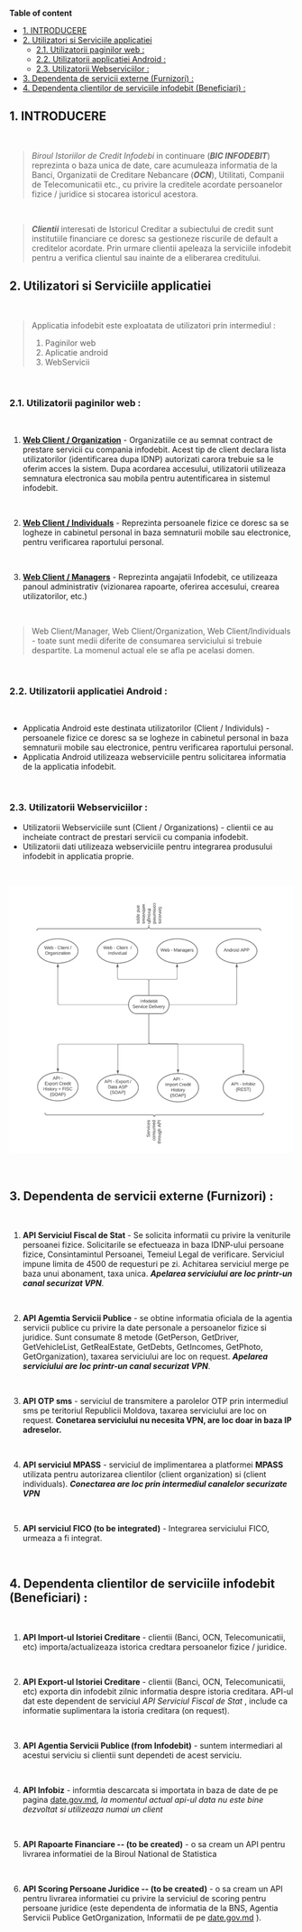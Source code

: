 **Table of content**

- [1. INTRODUCERE](#1-introducere)
- [2. Utilizatori si Serviciile applicatiei](#2-utilizatori-si-serviciile-applicatiei)
  - [2.1. Utilizatorii paginilor web :](#21-utilizatorii-paginilor-web-)
  - [2.2. Utilizatorii applicatiei Android :](#22-utilizatorii-applicatiei-android-)
  - [2.3. Utilizatorii Webserviciilor :](#23-utilizatorii-webserviciilor-)
- [3. Dependenta de servicii externe (Furnizori) :](#3-dependenta-de-servicii-externe-furnizori-)
- [4. Dependenta clientilor de serviciile infodebit (Beneficiari) :](#4-dependenta-clientilor-de-serviciile-infodebit-beneficiari-)

## 1. INTRODUCERE

<br/>

> *Biroul Istoriilor de Credit Infodebi* in continuare (***BIC INFODEBIT***) reprezinta o baza unica de date, care acumuleaza informatia de la Banci, Organizatii de Creditare Nebancare (***OCN***), Utilitati, Companii de Telecomunicatii etc., cu privire la creditele acordate persoanelor fizice / juridice si stocarea istoricul acestora.

<br/>

> ***Clientii*** interesati de Istoricul Creditar a subiectului de credit sunt institutiile financiare ce doresc sa gestioneze riscurile de default a creditelor acordate. Prin urmare clientii apeleaza la serviciile infodebit pentru a verifica clientul sau inainte de a eliberarea creditului.


## 2. Utilizatori si Serviciile applicatiei

<br/>

> Applicatia infodebit este exploatata de utilizatori prin intermediul :
> 1. Paginilor web
> 2. Aplicatie android
> 3. WebServicii 

<br/>

### 2.1. Utilizatorii paginilor web :

<br/>

1. **[Web Client / Organization](/ref_doc/WebClientOrg.md)** - Organizatiile ce au semnat contract de prestare servicii cu compania infodebit. Acest tip de client declara lista utilizatorilor (identificarea dupa IDNP) autorizati carora trebuie sa le oferim acces la sistem.
Dupa acordarea accesului, utilizatorii utilizeaza semnatura electronica sau mobila pentru autentificarea in sistemul infodebit.

<br/>

2. **[Web Client / Individuals](ref_doc\WebClientIndividuals.md)** - Reprezinta persoanele fizice ce doresc sa se logheze in cabinetul personal in baza semnaturii mobile sau electronice, pentru verificarea raportului personal.

<br/>

3. **[Web Client / Managers](/ref_doc/WebManagers.md)** - Reprezinta angajatii Infodebit, ce utilizeaza panoul administrativ (vizionarea rapoarte, oferirea accesului, crearea utilizatorilor, etc.)

<br/>

> Web Client/Manager, Web Client/Organization, Web Client/Individuals - toate sunt medii diferite de consumarea serviciului si trebuie despartite. La momenul actual ele se afla pe acelasi domen.

<br/>

### 2.2. Utilizatorii applicatiei Android :

<br/>

- Applicatia Android este destinata utilizatorilor (Client / Individuls) - persoanele fizice ce doresc sa se logheze in cabinetul personal in baza semnaturii mobile sau electronice, pentru verificarea raportului personal.
- Applicatia Android utilizeaza webserviciile pentru solicitarea informatia de la applicatia infodebit.

<br/>


### 2.3. Utilizatorii Webserviciilor : 

- Utilizatorii Webserviciile sunt (Client / Organizations) - clientii ce au incheiate contract de prestari servicii cu compania infodebit.
- Utilizatorii dati utilizeaza webserviciile pentru integrarea produsului infodebit in applicatia proprie.

<br/>

![Infodebit Services](img/Service_Actors.png)

<br/>

## 3. Dependenta de servicii externe (Furnizori) : 

<br/>

1. **API Serviciul Fiscal de Stat** - Se solicita informatii cu privire la veniturile persoanei fizice. Solicitarile se efectueaza in baza IDNP-ului persoane fizice, Consintamintul Persoanei, Temeiul Legal de verificare. Serviciul impune limita de 4500 de requesturi pe zi. Achitarea serviciul merge pe baza unui abonament, taxa unica. ***Apelarea serviciului are loc printr-un canal securizat VPN***.

<br/>

2. **API Agemtia Servicii Publice** - se obtine informatia oficiala de la agentia servicii publice cu privire la date personale a persoanelor fizice si juridice. Sunt consumate 8 metode (GetPerson, GetDriver, GetVehicleList, GetRealEstate, GetDebts, GetIncomes, GetPhoto, GetOrganization), taxarea serviciului are loc on request. ***Apelarea serviciului are loc printr-un canal securizat VPN***.

<br/>

3. **API OTP sms** - serviciul de transmitere a parolelor OTP prin intermediul sms pe teritoriul Republicii Moldova, taxarea serviciului are loc on request. **Conetarea serviciului nu necesita VPN, are loc doar in baza IP adreselor.**


<br/>

4. **API serviciul MPASS** - serviciul de implimentarea a platformei **MPASS** utilizata pentru autorizarea clientilor (client organization) si (client individuals). ***Conectarea are loc prin intermediul canalelor securizate VPN***

<br/>

5. **API serviciul FICO (to be integrated)** - Integrarea serviciului FICO, urmeaza a fi integrat.

<br/>

## 4. Dependenta clientilor de serviciile infodebit (Beneficiari) :

<br/>

1. **API Import-ul Istoriei Creditare** - clientii (Banci, OCN, Telecomunicatii, etc) importa/actualizeaza istorica credtara persoanelor fizice / juridice.

<br/>

2. **API Export-ul Istoriei Creditare** - clientii (Banci, OCN, Telecomunicatii, etc) exporta din infodebit zilnic informatia despre istoria creditara. API-ul dat este dependent de serviciul *API Serviciul Fiscal de Stat* , include ca informatie suplimentara la istoria creditara (on request).

<br/>

3. **API Agentia Servicii Publice (from Infodebit)** - suntem intermediari al acestui serviciu si clientii sunt dependeti de acest serviciu.

<br/>

4. **API Infobiz** - informtia descarcata si importata in baza de date de pe pagina [date.gov.md](https://date.gov.md/), *la momentul actual api-ul data nu este bine dezvoltat si utilizeaza numai un client*

<br/>

5. **API Rapoarte Financiare -- (to be created)** - o sa cream un API pentru livrarea informatiei de la Biroul National de Statistica

<br/>

6. **API Scoring Persoane Juridice -- (to be created)** - o sa cream un API pentru livrarea informatiei cu privire la serviciul de scoring pentru persoane juridice (este dependenta de informatia de la BNS, Agentia Servicii Publice GetOrganization, Informatii de pe [date.gov.md](https://date.gov.md/) ).
